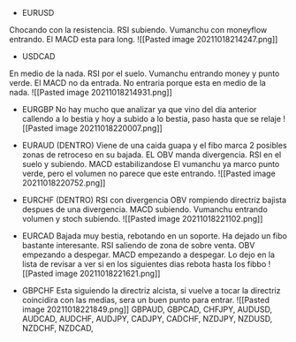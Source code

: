 * EURUSD

Chocando con la resistencia.
RSI subiendo.
Vumanchu con moneyflow entrando.
El MACD esta para long.
![[Pasted image 20211018214247.png]]

* USDCAD

En medio de la nada.
RSI por el suelo.
Vumanchu entrando money y punto verde.
El MACD no da entrada.
No entraria porque esta en medio de la nada.
![[Pasted image 20211018214931.png]]

* EURGBP
No hay mucho que analizar ya que vino del dia anterior callendo a lo bestia y hoy a subido a lo bestia, paso hasta que se relaje
![[Pasted image 20211018220007.png]]


* EURAUD (DENTRO)
Viene de una caida guapa y el fibo marca 2 posibles zonas de retroceso en su bajada.
EL OBV manda divergencia.
RSI en el suelo y subiendo.
MACD estabilizandose
El vumanchu ya marco punto verde, pero el volumen no parece que este entrando.
![[Pasted image 20211018220752.png]]

* EURCHF (DENTRO)
RSI con divergencia
OBV rompiendo directriz bajista despues de una divergencia.
MACD subiendo.
Vumanchu entrando volumen y stoch subiendo.
![[Pasted image 20211018221102.png]]


* EURCAD
Bajada muy bestia, rebotando en un soporte.
Ha dejado un fibo bastante interesante.
RSI saliendo de zona de sobre venta.
OBV empezando a despegar.
MACD empezando a despegar.
Lo dejo en la lista de revisar a ver si en los siguientes dias rebota hasta los fibbo
![[Pasted image 20211018221621.png]]

* GBPCHF
Esta siguiendo la directriz alcista, si vuelve a tocar la directriz coincidira con las medias, sera un buen punto para entrar.
![[Pasted image 20211018221849.png]]
GBPAUD,
GBPCAD,
CHFJPY,
AUDUSD,
AUDCAD,
AUDCHF,
AUDJPY,
CADJPY,
CADCHF,
NZDJPY,
NZDUSD,
NZDCHF,
NZDCAD,

